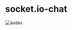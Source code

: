 # socket.io-chat

![asdas](https://user-images.githubusercontent.com/61209846/87552192-c6400800-c6ca-11ea-87a7-157f3c833cc5.png)
